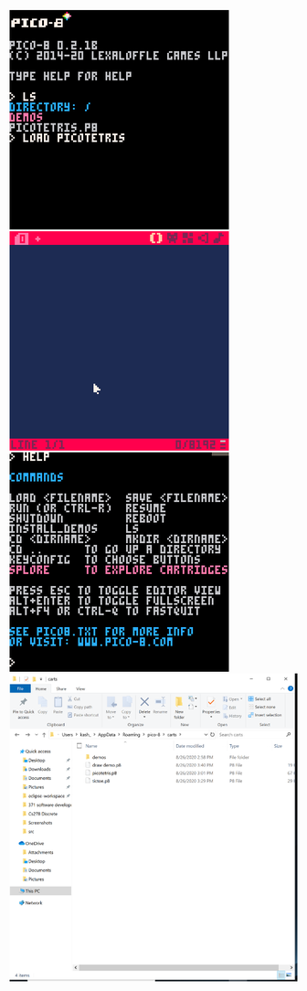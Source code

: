![Loading game](https://github.com/KashkaC/GameDesign/blob/master/images/loadgame.gif)
![paste code](https://github.com/KashkaC/GameDesign/blob/master/images/pastecode.gif)
![splore](https://github.com/KashkaC/GameDesign/blob/master/images/splore.gif)
![screenshot](https://github.com/KashkaC/GameDesign/blob/master/images/cart%20folder.png)

